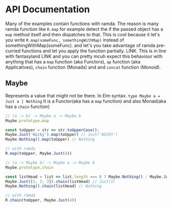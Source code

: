 # API Documentation

Many of the examples contain functions with ramda. The reason is many ramda
function like `R.map` for example detect the if the passed object has a `map`
method itself and then dispatches to that. This is cool because it let's you
write `R.map(someFunc, somethingWithMap)` instead of somethingWithMap(someFunc).
and let's you take advantage of ramda pre-curried functions and let you apply
the function partially. LINK. This is in line with fantasyland LINK and you
can pretty mcuh expect this behaviour with anything that has a `map` function
(aka Functors), `ap` function (aka Applicatives), `chain` function (Monads) and
and `concat` function (Monoid).

## Maybe

Represents a value that might not be there. In Elm syntax.
`type Maybe a = Just a | Nothing`
It is a Functor(aka has a `map` function) and also Monad(aka has a `chain` function)

```js
// (a -> b) -> Maybe a -> Maybe b
Maybe.prototype.map

const toUpper = str => str.toUpperCase();
Maybe.Just('Nicky').map(toUpper) // Just('NICKY')
Maybe.Nothing().map(toUpper) // Nothing

// with ramda
R.map(toUpper, Maybe.Just(4))

// (a -> Maybe b) -> Maybe a -> Maybe b
Maybe.prototype.chain

const listHead = list => list.length === 0 ? Maybe.Nothing() : Maybe.Just(list[0])
Maybe.Just([1, 2, 3]).chain(listHead) // Just(1)
Maybe.Nothing().chain(listHead) // Nothing

// with ramda
R.chain(toUpper, Maybe.Just(4))
```

